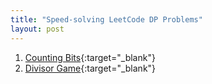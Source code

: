 ```yaml
---
title: "Speed-solving LeetCode DP Problems"
layout: post
---
```

1. [Counting Bits](https://leetcode.com/problems/counting-bits/){:target="_blank"}
2. [Divisor Game](https://leetcode.com/problems/divisor-game/){:target="_blank"}